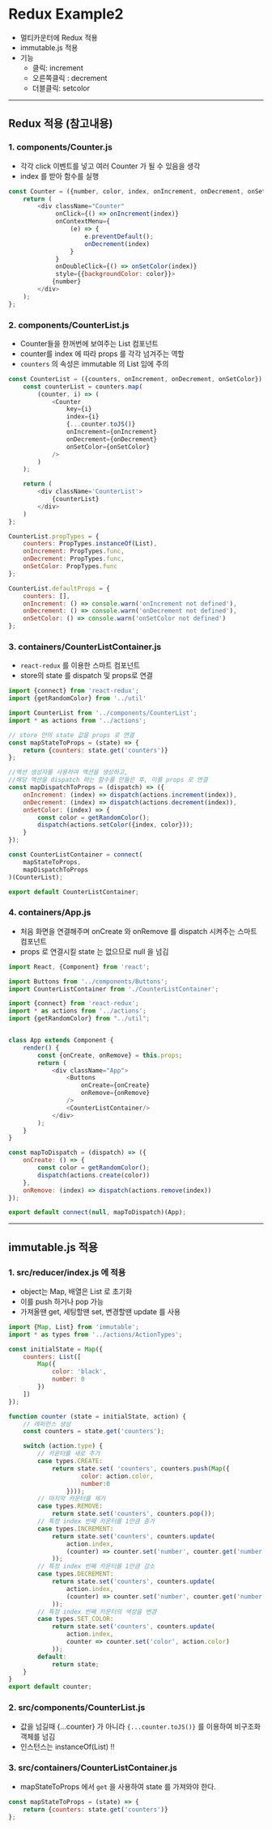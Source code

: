 # Redux Example2
  - 멀티카운터에 Redux 적용
  - immutable.js 적용
  - 기능
    - 클릭: increment
    - 오른쪽클릭 : decrement
    - 더블클릭: setcolor

---

## Redux 적용 (참고내용)
  ### 1. components/Counter.js
  - 각각 click 이벤트를 넣고 여러 Counter 가 될 수 있음을 생각
  - index 를 받아 함수를 실행

  ```javascript
  const Counter = ({number, color, index, onIncrement, onDecrement, onSetColor}) => {
      return (
          <div className="Counter"
               onClick={() => onIncrement(index)}
               onContextMenu={
                   (e) => {
                       e.preventDefault();
                       onDecrement(index)
                   }
               }
               onDoubleClick={() => onSetColor(index)}
               style={{backgroundColor: color}}>
              {number}
          </div>
      );
  };
  ```

  ### 2. components/CounterList.js
  - Counter들을 한꺼번에 보여주는 List 컴포넌트
  - counter를 index 에 따라 props 를 각각 넘겨주는 역할
  - `counters` 의 속성은 immutable 의 List 임에 주의

  ```javascript
  const CounterList = ({counters, onIncrement, onDecrement, onSetColor}) => {
      const counterList = counters.map(
          (counter, i) => (
              <Counter
                  key={i}
                  index={i}
                  {...counter.toJS()}
                  onIncrement={onIncrement}
                  onDecrement={onDecrement}
                  onSetColor={onSetColor}
              />
          )
      );

      return (
          <div className='CounterList'>
              {counterList}
          </div>
      )
  };

  CounterList.propTypes = {
      counters: PropTypes.instanceOf(List),
      onIncrement: PropTypes.func,
      onDecrement: PropTypes.func,
      onSetColor: PropTypes.func
  };

  CounterList.defaultProps = {
      counters: [],
      onIncrement: () => console.warn('onIncrement not defined'),
      onDecrement: () => console.warn('onDecrement not defined'),
      onSetColor: () => console.warn('onSetColor not defined')
  };
  ```

  ### 3. containers/CounterListContainer.js
  - `react-redux` 를 이용한 스마트 컴포넌트
  - store의 state 를 dispatch 및 props로 연결

  ```javascript
  import {connect} from 'react-redux';
  import {getRandomColor} from '../util'

  import CounterList from '../components/CounterList';
  import * as actions from '../actions';

  // store 안의 state 값을 props 로 연결
  const mapStateToProps = (state) => {
      return {counters: state.get('counters')}
  };

  //액션 생성자를 사용하여 액션을 생성하고,
  //해당 액션을 dispatch 하는 함수를 만들은 후, 이를 props 로 연결
  const mapDispatchToProps = (dispatch) => ({
      onIncrement: (index) => dispatch(actions.increment(index)),
      onDecrement: (index) => dispatch(actions.decrement(index)),
      onSetColor: (index) => {
          const color = getRandomColor();
          dispatch(actions.setColor({index, color}));
      }
  });

  const CounterListContainer = connect(
      mapStateToProps,
      mapDispatchToProps
  )(CounterList);

  export default CounterListContainer;
  ```

  ### 4. containers/App.js
  - 처음 화면을 연결해주며 onCreate 와 onRemove 를 dispatch 시켜주는 스마트 컴포넌트
  - props 로 연결시킬 state 는 없으므로 null 을 넘김

  ```javascript
  import React, {Component} from 'react';

  import Buttons from '../components/Buttons';
  import CounterListContainer from './CounterListContainer';

  import {connect} from 'react-redux';
  import * as actions from '../actions';
  import {getRandomColor} from "../util";


  class App extends Component {
      render() {
          const {onCreate, onRemove} = this.props;
          return (
              <div className="App">
                  <Buttons
                      onCreate={onCreate}
                      onRemove={onRemove}
                  />
                  <CounterListContainer/>
              </div>
          );
      }
  }

  const mapToDispatch = (dispatch) => ({
      onCreate: () => {
          const color = getRandomColor();
          dispatch(actions.create(color))
      },
      onRemove: (index) => dispatch(actions.remove(index))
  });

  export default connect(null, mapToDispatch)(App);
  ```
---

## immutable.js 적용
  ### 1. src/reducer/index.js 에 적용
  - object는 Map, 배열은 List 로 초기화
  - 이를 push 하거나 pop 가능
  - 가져올땐 get, 세팅할땐 set, 변경할땐 update 를 사용

  ```javascript
  import {Map, List} from 'immutable';
  import * as types from '../actions/ActionTypes';

  const initialState = Map({
      counters: List([
          Map({
              color: 'black',
              number: 0
          })
      ])
  });

  function counter (state = initialState, action) {
      // 레퍼런스 생성
      const counters = state.get('counters');

      switch (action.type) {
          // 카운터를 새로 추가
          case types.CREATE:
              return state.set( 'counters', counters.push(Map({
                      color: action.color,
                      number:0
                  })));
          // 마지막 카운터를 제거
          case types.REMOVE:
              return state.set('counters', counters.pop());
          // 특정 index 번째 카운터를 1만큼 증가
          case types.INCREMENT:
              return state.set('counters', counters.update(
                  action.index,
                  (counter) => counter.set('number', counter.get('number') +1)
              ));
          // 특정 index 번째 카운터를 1만큼 감소
          case types.DECREMENT:
              return state.set('counters', counters.update(
                  action.index,
                  (counter) => counter.set('number', counter.get('number') -1)
              ));
          // 특정 index 번째 카운터의 색상을 변경
          case types.SET_COLOR:
              return state.set('counters', counters.update(
                  action.index,
                  counter => counter.set('color', action.color)
              ));
          default:
              return state;
      }
  }
  export default counter;
  ```

  ### 2. src/components/CounterList.js
  - 값을 넘길때 {...counter} 가 아니라 `{...counter.toJS()}` 를 이용하여 비구조화 객체를 넘김
  - 인스턴스는 instanceOf(List) !!

  ### 3. src/containers/CounterListContainer.js
  - mapStateToProps 에서 `get` 을 사용하여 state 를 가져와야 한다.

  ```javascript
  const mapStateToProps = (state) => {
      return {counters: state.get('counters')}
  };
  ```
